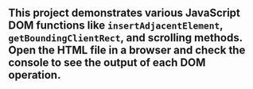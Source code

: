 ## This project demonstrates various JavaScript DOM functions like `insertAdjacentElement`, `getBoundingClientRect`, and scrolling methods.  Open the HTML file in a browser and check the console to see the output of each DOM operation.

